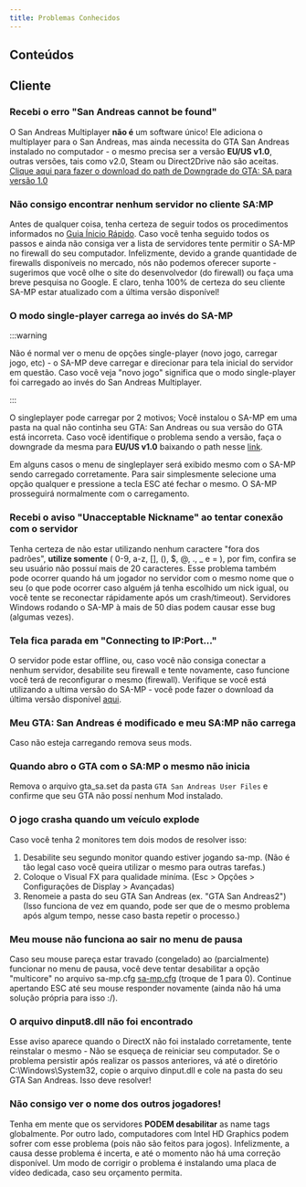 ```yaml
---
title: Problemas Conhecidos
---
```


## Conteúdos

## Cliente

### Recebi o erro "San Andreas cannot be found"

O San Andreas Multiplayer **não é** um software único! Ele adiciona o multiplayer para o San Andreas, mas ainda necessita do GTA San Andreas instalado no computador - o mesmo precisa ser a versão **EU/US v1.0**, outras versões, tais como v2.0, Steam ou Direct2Drive não são aceitas. [Clique aqui para fazer o download do path de Downgrade do GTA: SA para versão 1.0](http://grandtheftauto.filefront.com/file/GTA_SA_Downgrader_Patch;74661)

### Não consigo encontrar nenhum servidor no cliente SA:MP

Antes de qualquer coisa, tenha certeza de seguir todos os procedimentos informados no [Guia Ínicio Rápido](https://team.sa-mp.com/wiki/Getting_Started). Caso você tenha seguido todos os passos e ainda não consiga ver a lista de servidores tente permitir o SA-MP no firewall do seu computador. Infelizmente, devido a grande quantidade de firewalls disponíveis no mercado, nós não podemos oferecer suporte - sugerimos que você olhe o site do desenvolvedor (do firewall) ou faça uma breve pesquisa no Google. E claro, tenha 100% de certeza do seu cliente SA-MP estar atualizado com a última versão disponível!

### O modo single-player carrega ao invés do SA-MP

:::warning

Não é normal ver o menu de opções single-player (novo jogo, carregar jogo, etc) - o SA-MP deve carregar e direcionar para tela inicial do servidor em questão. Caso você veja "novo jogo" significa que o modo single-player foi carregado ao invés do San Andreas Multiplayer.

:::

O singleplayer pode carregar por 2 motivos; Você instalou o SA-MP em uma pasta na qual não continha seu GTA: San Andreas ou sua versão do GTA está incorreta. Caso você identifique o problema sendo a versão, faça o downgrade da mesma para **EU/US v1.0** baixando o path nesse [link](http://grandtheftauto.filefront.com/file/GTA_SA_Downgrader_Patch;74661).

Em alguns casos o menu de singleplayer será exibido mesmo com o SA-MP sendo carregado corretamente. Para sair simplesmente selecione uma opção qualquer e pressione a tecla ESC até fechar o mesmo. O SA-MP prosseguirá normalmente com o carregamento.

### Recebi o aviso "Unacceptable Nickname" ao tentar conexão com o servidor

Tenha certeza de não estar utilizando nenhum caractere "fora dos padrões", **utilize somente** ( 0-9, a-z, \[\], (), \$, @, ., \_ e = ), por fim, confira se seu usuário não possuí mais de 20 caracteres. Esse problema também pode ocorrer quando há um jogador no servidor com o mesmo nome que o seu (o que pode ocorrer caso alguém já tenha escolhido um nick igual, ou você tente se reconectar rápidamente após um crash/timeout). Servidores Windows rodando o SA-MP à mais de 50 dias podem causar esse bug (algumas vezes).

### Tela fica parada em "Connecting to IP:Port..."

O servidor pode estar offline, ou, caso você não consiga conectar a nenhum servidor, desabilite seu firewall e tente novamente, caso funcione você terá de reconfigurar o mesmo (firewall). Verifique se você está utilizando a ultima versão do SA-MP - você pode fazer o download da última versão disponível [aqui](http://sa-mp.com/download.php).

### Meu GTA: San Andreas é modificado e meu SA:MP não carrega

Caso não esteja carregando remova seus mods.

### Quando abro o GTA com o SA:MP o mesmo não inicia

Remova o arquivo gta_sa.set da pasta `GTA San Andreas User Files` e confirme que seu GTA não possí nenhum Mod instalado.

### O jogo crasha quando um veículo explode

Caso você tenha 2 monitores tem dois modos de resolver isso:

1. Desabilite seu segundo monitor quando estiver jogando sa-mp. (Não é tão legal caso você queira utilizar o mesmo para outras tarefas.)
2. Coloque o Visual FX para qualidade miníma. (Esc > Opções > Configurações de Display > Avançadas)
3. Renomeie a pasta do seu GTA San Andreas (ex. "GTA San Andreas2") (Isso funciona de vez em quando, pode ser que de o mesmo problema após algum tempo, nesse caso basta repetir o processo.)

### Meu mouse não funciona ao sair no menu de pausa

Caso seu mouse pareça estar travado (congelado) ao (parcialmente) funcionar no menu de pausa, você deve tentar desabilitar a opção "multicore" no arquivo sa-mp.cfg [sa-mp.cfg](ClientCommands#Arquivo-sa-mpcfg "Sa-mp.cfg") (troque de 1 para 0). Continue apertando ESC até seu mouse responder novamente (ainda não há uma solução própria para isso :/).

### O arquivo dinput8.dll não foi encontrado

Esse aviso aparece quando o DirectX não foi instalado corretamente, tente reinstalar o mesmo - Não se esqueça de reiniciar seu computador. Se o problema persistir após realizar os passos anteriores, vá até o diretório C:\\Windows\\System32, copie o arquivo dinput.dll e cole na pasta do seu GTA San Andreas. Isso deve resolver!

### Não consigo ver o nome dos outros jogadores!

Tenha em mente que os servidores **PODEM desabilitar** as name tags globalmente. Por outro lado, computadores com Intel HD Graphics podem sofrer com esse problema (pois não são feitos para jogos). Infelizmente, a causa desse problema é incerta, e até o momento não há uma correção disponível. Um modo de corrigir o problema é instalando uma placa de vídeo dedicada, caso seu orçamento permita.